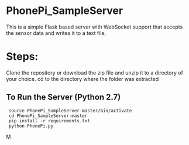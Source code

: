 # PhonePi_SampleServer
This is a simple Flask based server with WebSocket support that accepts the sensor data and writes it to a text file,

# Steps:
Clone the repository or download the zip file and unzip it to a directory of your choice.
cd to the directory where the folder was extracted

## To Run the Server (Python 2.7)
```
 source PhonePi_SampleServer-master/bin/activate
 cd PhonePi_SampleServer-master
 pip install -r requirements.txt
 python PhonePi.py 

```
M
